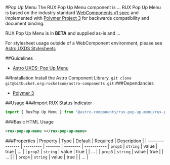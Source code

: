 #Pop Up Menu
The RUX Pop Up Menu component is … RUX Pop Up Menu is based on the industry standard [WebComponents v1 spec](https://html.spec.whatwg.org/multipage/custom-elements.html) and implemented with [Polymer Project 3](https://www.polymer-project.org) for backwards compatibility and document binding.

RUX Pop Up Menu is in **BETA** and supplied as-is and …

For stylesheet usage outside of a WebComponent environment, please see [Astro UXDS Stylesheets](https://bitbucket.org/rocketcom/astro-styles)

##Guidelines

* [Astro UXDS: Pop Up Menu](http://www.astrouxds.com/library/pop-up-menu)

##Installation
Install the Astro Component Library.
`git clone git@bitbucket.org:rocketcom/astro-components.git`
###Dependancies

* [Polymer 3](https://www.polymer-project.com)

##Usage
###Import RUX Status Indicator

```javascript
import { RuxPop Up Menu } from "@astro-components/rux-pop-up-menu/rux-pop-up-menu.js";
```

###Basic HTML Usage

```xml
<rux-pop-up-menu ></rux-pop-up-menu>
```

###Properties
| Property | Type | Default | Required | Description |
| --------------- | --------- | ------- | -------- | -----------
| `prop1` | `string` | value | true | … |
| `prop2` | `string` | value | true | | … |
| `prop3` | `string` | value | true | | … | |
| `prop4` | `string` | value | true | | … |
